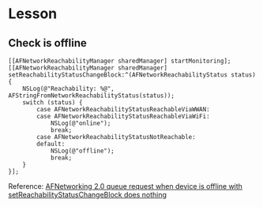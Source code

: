 # Lesson

## Check is offline
```obj-c
[[AFNetworkReachabilityManager sharedManager] startMonitoring];
[[AFNetworkReachabilityManager sharedManager] setReachabilityStatusChangeBlock:^(AFNetworkReachabilityStatus status) {
    NSLog(@"Reachability: %@", AFStringFromNetworkReachabilityStatus(status));
    switch (status) {
        case AFNetworkReachabilityStatusReachableViaWWAN:
        case AFNetworkReachabilityStatusReachableViaWiFi:
            NSLog(@"online");
            break;
        case AFNetworkReachabilityStatusNotReachable:
        default:
            NSLog(@"offline");
            break;
    }
}];
```

Reference: [AFNetworking 2.0 queue request when device is offline with setReachabilityStatusChangeBlock does nothing](http://stackoverflow.com/questions/21938680/afnetworking-2-0-queue-request-when-device-is-offline-with-setreachabilitystatus/22112135#22112135)
